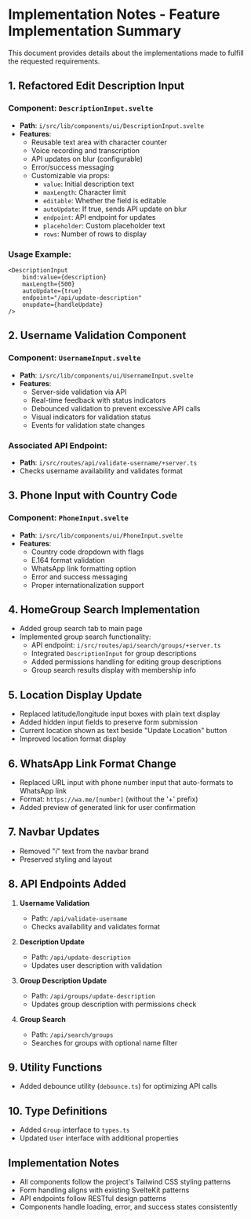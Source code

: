 # Implementation Notes - Feature Implementation Summary

This document provides details about the implementations made to fulfill the requested requirements.

## 1. Refactored Edit Description Input

### Component: `DescriptionInput.svelte`

- **Path**: `i/src/lib/components/ui/DescriptionInput.svelte`
- **Features**:
  - Reusable text area with character counter
  - Voice recording and transcription
  - API updates on blur (configurable)
  - Error/success messaging
  - Customizable via props:
    - `value`: Initial description text
    - `maxLength`: Character limit
    - `editable`: Whether the field is editable
    - `autoUpdate`: If true, sends API update on blur
    - `endpoint`: API endpoint for updates
    - `placeholder`: Custom placeholder text
    - `rows`: Number of rows to display

### Usage Example:

```svelte
<DescriptionInput
	bind:value={description}
	maxLength={500}
	autoUpdate={true}
	endpoint="/api/update-description"
	onupdate={handleUpdate}
/>
```

## 2. Username Validation Component

### Component: `UsernameInput.svelte`

- **Path**: `i/src/lib/components/ui/UsernameInput.svelte`
- **Features**:
  - Server-side validation via API
  - Real-time feedback with status indicators
  - Debounced validation to prevent excessive API calls
  - Visual indicators for validation status
  - Events for validation state changes

### Associated API Endpoint:

- **Path**: `i/src/routes/api/validate-username/+server.ts`
- Checks username availability and validates format

## 3. Phone Input with Country Code

### Component: `PhoneInput.svelte`

- **Path**: `i/src/lib/components/ui/PhoneInput.svelte`
- **Features**:
  - Country code dropdown with flags
  - E.164 format validation
  - WhatsApp link formatting option
  - Error and success messaging
  - Proper internationalization support

## 4. HomeGroup Search Implementation

- Added group search tab to main page
- Implemented group search functionality:
  - API endpoint: `i/src/routes/api/search/groups/+server.ts`
  - Integrated `DescriptionInput` for group descriptions
  - Added permissions handling for editing group descriptions
  - Group search results display with membership info

## 5. Location Display Update

- Replaced latitude/longitude input boxes with plain text display
- Added hidden input fields to preserve form submission
- Current location shown as text beside "Update Location" button
- Improved location format display

## 6. WhatsApp Link Format Change

- Replaced URL input with phone number input that auto-formats to WhatsApp link
- Format: `https://wa.me/[number]` (without the '+' prefix)
- Added preview of generated link for user confirmation

## 7. Navbar Updates

- Removed "i" text from the navbar brand
- Preserved styling and layout

## 8. API Endpoints Added

1. **Username Validation**
   - Path: `/api/validate-username`
   - Checks availability and validates format

2. **Description Update**
   - Path: `/api/update-description`
   - Updates user description with validation

3. **Group Description Update**
   - Path: `/api/groups/update-description`
   - Updates group description with permissions check

4. **Group Search**
   - Path: `/api/search/groups`
   - Searches for groups with optional name filter

## 9. Utility Functions

- Added debounce utility (`debounce.ts`) for optimizing API calls

## 10. Type Definitions

- Added `Group` interface to `types.ts`
- Updated `User` interface with additional properties

## Implementation Notes

- All components follow the project's Tailwind CSS styling patterns
- Form handling aligns with existing SvelteKit patterns
- API endpoints follow RESTful design patterns
- Components handle loading, error, and success states consistently
